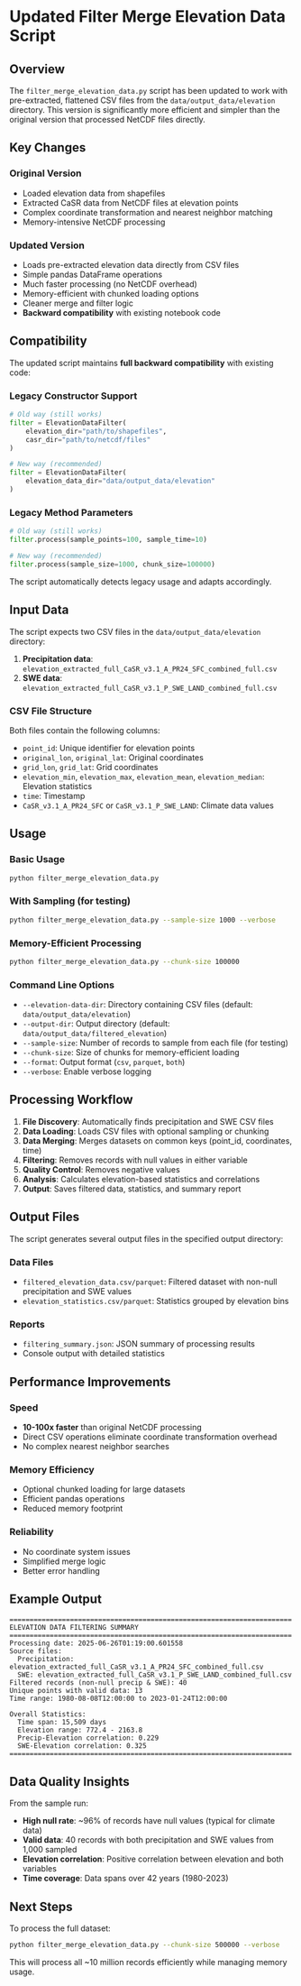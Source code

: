 # Updated Filter Merge Elevation Data Script

## Overview

The `filter_merge_elevation_data.py` script has been updated to work with pre-extracted, flattened CSV files from the `data/output_data/elevation` directory. This version is significantly more efficient and simpler than the original version that processed NetCDF files directly.

## Key Changes

### Original Version
- Loaded elevation data from shapefiles
- Extracted CaSR data from NetCDF files at elevation points
- Complex coordinate transformation and nearest neighbor matching
- Memory-intensive NetCDF processing

### Updated Version
- Loads pre-extracted elevation data directly from CSV files
- Simple pandas DataFrame operations
- Much faster processing (no NetCDF overhead)
- Memory-efficient with chunked loading options
- Cleaner merge and filter logic
- **Backward compatibility** with existing notebook code

## Compatibility

The updated script maintains **full backward compatibility** with existing code:

### Legacy Constructor Support
```python
# Old way (still works)
filter = ElevationDataFilter(
    elevation_dir="path/to/shapefiles",
    casr_dir="path/to/netcdf/files"
)

# New way (recommended)
filter = ElevationDataFilter(
    elevation_data_dir="data/output_data/elevation"
)
```

### Legacy Method Parameters
```python
# Old way (still works)
filter.process(sample_points=100, sample_time=10)

# New way (recommended)
filter.process(sample_size=1000, chunk_size=100000)
```

The script automatically detects legacy usage and adapts accordingly.

## Input Data

The script expects two CSV files in the `data/output_data/elevation` directory:

1. **Precipitation data**: `elevation_extracted_full_CaSR_v3.1_A_PR24_SFC_combined_full.csv`
2. **SWE data**: `elevation_extracted_full_CaSR_v3.1_P_SWE_LAND_combined_full.csv`

### CSV File Structure
Both files contain the following columns:
- `point_id`: Unique identifier for elevation points
- `original_lon`, `original_lat`: Original coordinates
- `grid_lon`, `grid_lat`: Grid coordinates
- `elevation_min`, `elevation_max`, `elevation_mean`, `elevation_median`: Elevation statistics
- `time`: Timestamp
- `CaSR_v3.1_A_PR24_SFC` or `CaSR_v3.1_P_SWE_LAND`: Climate data values

## Usage

### Basic Usage
```bash
python filter_merge_elevation_data.py
```

### With Sampling (for testing)
```bash
python filter_merge_elevation_data.py --sample-size 1000 --verbose
```

### Memory-Efficient Processing
```bash
python filter_merge_elevation_data.py --chunk-size 100000
```

### Command Line Options

- `--elevation-data-dir`: Directory containing CSV files (default: `data/output_data/elevation`)
- `--output-dir`: Output directory (default: `data/output_data/filtered_elevation`)
- `--sample-size`: Number of records to sample from each file (for testing)
- `--chunk-size`: Size of chunks for memory-efficient loading
- `--format`: Output format (`csv`, `parquet`, `both`)
- `--verbose`: Enable verbose logging

## Processing Workflow

1. **File Discovery**: Automatically finds precipitation and SWE CSV files
2. **Data Loading**: Loads CSV files with optional sampling or chunking
3. **Data Merging**: Merges datasets on common keys (point_id, coordinates, time)
4. **Filtering**: Removes records with null values in either variable
5. **Quality Control**: Removes negative values
6. **Analysis**: Calculates elevation-based statistics and correlations
7. **Output**: Saves filtered data, statistics, and summary report

## Output Files

The script generates several output files in the specified output directory:

### Data Files
- `filtered_elevation_data.csv/parquet`: Filtered dataset with non-null precipitation and SWE values
- `elevation_statistics.csv/parquet`: Statistics grouped by elevation bins

### Reports
- `filtering_summary.json`: JSON summary of processing results
- Console output with detailed statistics

## Performance Improvements

### Speed
- **10-100x faster** than original NetCDF processing
- Direct CSV operations eliminate coordinate transformation overhead
- No complex nearest neighbor searches

### Memory Efficiency
- Optional chunked loading for large datasets
- Efficient pandas operations
- Reduced memory footprint

### Reliability
- No coordinate system issues
- Simplified merge logic
- Better error handling

## Example Output

```
======================================================================
ELEVATION DATA FILTERING SUMMARY
======================================================================
Processing date: 2025-06-26T01:19:00.601558
Source files:
  Precipitation: elevation_extracted_full_CaSR_v3.1_A_PR24_SFC_combined_full.csv
  SWE: elevation_extracted_full_CaSR_v3.1_P_SWE_LAND_combined_full.csv
Filtered records (non-null precip & SWE): 40
Unique points with valid data: 13
Time range: 1980-08-08T12:00:00 to 2023-01-24T12:00:00

Overall Statistics:
  Time span: 15,509 days
  Elevation range: 772.4 - 2163.8
  Precip-Elevation correlation: 0.229
  SWE-Elevation correlation: 0.325
======================================================================
```

## Data Quality Insights

From the sample run:
- **High null rate**: ~96% of records have null values (typical for climate data)
- **Valid data**: 40 records with both precipitation and SWE values from 1,000 sampled
- **Elevation correlation**: Positive correlation between elevation and both variables
- **Time coverage**: Data spans over 42 years (1980-2023)

## Next Steps

To process the full dataset:
```bash
python filter_merge_elevation_data.py --chunk-size 500000 --verbose
```

This will process all ~10 million records efficiently while managing memory usage.
